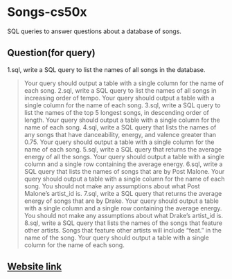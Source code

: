 # Songs-cs50x
SQL queries to answer questions about a database of songs.

## Question(for query)
1.sql, write a SQL query to list the names of all songs in the database.
> Your query should output a table with a single column for the name of each song.
2.sql, write a SQL query to list the names of all songs in increasing order of tempo.
> Your query should output a table with a single column for the name of each song.
3.sql, write a SQL query to list the names of the top 5 longest songs, in descending order of length.
> Your query should output a table with a single column for the name of each song.
4.sql, write a SQL query that lists the names of any songs that have danceability, energy, and valence greater than 0.75.
> Your query should output a table with a single column for the name of each song.
5.sql, write a SQL query that returns the average energy of all the songs.
> Your query should output a table with a single column and a single row containing the average energy.
>6.sql, write a SQL query that lists the names of songs that are by Post Malone.
> Your query should output a table with a single column for the name of each song.
> You should not make any assumptions about what Post Malone’s artist_id is.
7.sql, write a SQL query that returns the average energy of songs that are by Drake.
> Your query should output a table with a single column and a single row containing the average energy.
> You should not make any assumptions about what Drake’s artist_id is.
8.sql, write a SQL query that lists the names of the songs that feature other artists.
> Songs that feature other artists will include “feat.” in the name of the song.
> Your query should output a table with a single column for the name of each song.

## [Website link](https://cs50.harvard.edu/x/2023/labs/7/)
